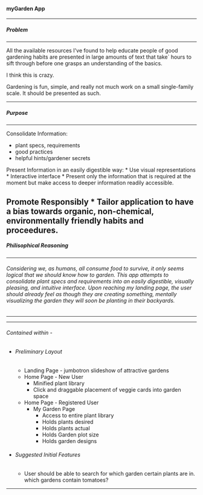 #### myGarden App
---
##### Problem
---
All the available resources I've found to help educate people of good gardening habits are presented in large amounts of text that take` hours to sift through before one grasps an understanding of the basics.

I think this is crazy. 

Gardening is fun, simple, and really not much work on a small single-family scale. It should be presented as such.

---

##### Purpose
---
Consolidate Information: 
  * plant specs, requirements
  * good practices
  * helpful hints/gardener secrets

Present Information in an easily digestible way:
    * Use visual representations
    * Interactive interface
    * Present only the information that is required at the moment but make access to deeper information readily accessible.

Promote Responsibly
    * Tailor application to have a bias towards organic, non-chemical, environmentally friendly habits and proceedures.
---

##### Philisophical Reasoning
---
###### Considering we, as humans, all consume food to survive, it only seems logical that we should know how to garden.  This app attempts to consolidate plant specs and requirements into an easily digestible, visually pleasing, and intuitive interface.  Upon reaching my landing page, the user should already feel as though they are creating something, mentally visualizing the garden they will soon be planting in their backyards.
---
---
###### Contained within -
* ###### Preliminary Layout
    * Landing Page - jumbotron slideshow of attractive gardens
    * Home Page - New User
        * Minified plant library
        * Click and draggable placement of veggie cards into garden space
    * Home Page - Registered User
        * My Garden Page
            *  Access to entire plant library
            *  Holds plants desired
            *  Holds plants actual
            *  Holds Garden plot size
            *  Holds garden designs

* ###### Suggested Initial Features
    * User should be able to search for which garden certain plants are in.  which gardens contain tomatoes?

------
